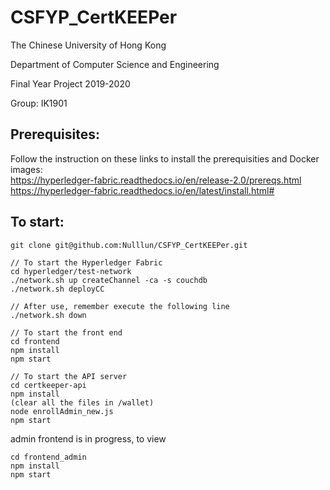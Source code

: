 # CSFYP_CertKEEPer

The Chinese University of Hong Kong

Department of Computer Science and Engineering

Final Year Project 2019-2020

Group: IK1901

## Prerequisites:
Follow the instruction on these links to install the prerequisities and Docker images:  
https://hyperledger-fabric.readthedocs.io/en/release-2.0/prereqs.html
https://hyperledger-fabric.readthedocs.io/en/latest/install.html#

## To start: 

```
git clone git@github.com:Nulllun/CSFYP_CertKEEPer.git

// To start the Hyperledger Fabric
cd hyperledger/test-network
./network.sh up createChannel -ca -s couchdb
./network.sh deployCC

// After use, remember execute the following line
./network.sh down 

// To start the front end
cd frontend
npm install
npm start

// To start the API server
cd certkeeper-api
npm install
(clear all the files in /wallet)
node enrollAdmin_new.js
npm start
```

admin frontend is in progress, to view
```
cd frontend_admin
npm install
npm start
```
